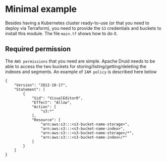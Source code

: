 # Minimal example

Besides having a Kubernetes cluster ready-to-use (or that you need to deploy via Terraform), you need to provide the `S3` credentials and buckets to install this module. The file `main.tf` shows how to do it.

## Required permission

The `AWS permissions` that you need are simple. Apache Druid needs to be able to access the two buckets for storing/listing/getting/deleting the indexes and segments. An example of `IAM policy` is described here below

```
{
    "Version": "2012-10-17",
    "Statement": [
        {
            "Sid": "VisualEditor0",
            "Effect": "Allow",
            "Action": [
                "s3:*"
            ],
            "Resource": [
                "arn:aws:s3:::<s3-bucket-name-storage>",
                "arn:aws:s3:::<s3-bucket-name-index>",
                "arn:aws:s3:::<s3-bucket-name-storage>/*",
                "arn:aws:s3:::<s3-bucket-name-index>/*"
            ]
        }
    ]
}
```